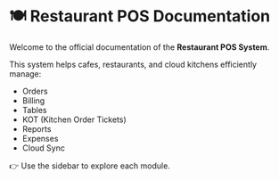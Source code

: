 # 🍽️ Restaurant POS Documentation

Welcome to the official documentation of the **Restaurant POS System**.

This system helps cafes, restaurants, and cloud kitchens efficiently manage:
- Orders
- Billing
- Tables
- KOT (Kitchen Order Tickets)
- Reports
- Expenses
- Cloud Sync

👉 Use the sidebar to explore each module.
